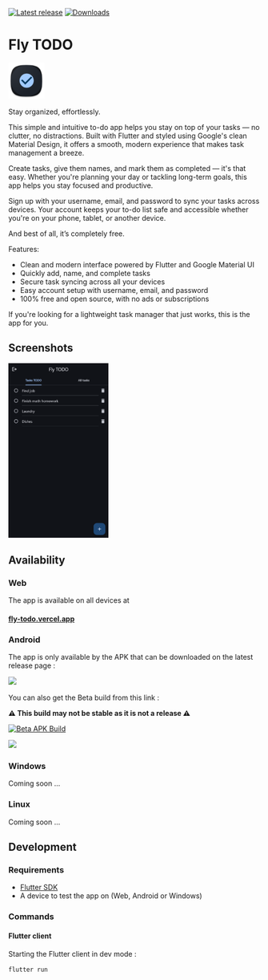 [![Latest release](https://img.shields.io/github/v/release/ilianoKokoro/fly-todo?include_prereleases&style=for-the-badge)](https://github.com/ilianoKokoro/fly-todo/releases/latest)
[![Downloads](https://img.shields.io/github/downloads/ilianoKokoro/fly-todo/total?style=for-the-badge&color=E53935)](https://github.com/ilianoKokoro/fly-todo/releases/latest)

# Fly TODO

<img src="https://raw.githubusercontent.com/ilianoKokoro/fly-todo/refs/heads/main/android/app/src/main/res/mipmap-xxxhdpi/ic_launcher.png" height="72">

Stay organized, effortlessly.

This simple and intuitive to-do app helps you stay on top of your tasks — no clutter, no distractions. Built with Flutter and styled using Google's clean Material Design, it offers a smooth, modern experience that makes task management a breeze.

Create tasks, give them names, and mark them as completed — it's that easy. Whether you're planning your day or tackling long-term goals, this app helps you stay focused and productive.

Sign up with your username, email, and password to sync your tasks across devices. Your account keeps your to-do list safe and accessible whether you're on your phone, tablet, or another device.

And best of all, it’s completely free.

Features:

-   Clean and modern interface powered by Flutter and Google Material UI
-   Quickly add, name, and complete tasks
-   Secure task syncing across all your devices
-   Easy account setup with username, email, and password
-   100% free and open source, with no ads or subscriptions

If you're looking for a lightweight task manager that just works, this is the app for you.

## Screenshots

<p float="left">
  <img src="https://raw.githubusercontent.com/ilianoKokoro/fly-todo/refs/heads/main/assets/home.png" width="200" />
</p>

## Availability

<!-- The app is available on Windows by the [Microsoft store](https://apps.microsoft.com/detail/9N6TLNJ99NBP) -->

### Web

The app is available on all devices at

#### [fly-todo.vercel.app](https://fly-todo.vercel.app/)

### Android

The app is only available by the APK that can be downloaded on the latest release page :

<a href="https://github.com/ilianoKokoro/fly-todo/releases/latest"><img src="https://i.postimg.cc/sxWv2J29/badge-github.png" height="80"></a>

<p>
You can also get the Beta build from this link :
</p>

**⚠️ This build may not be stable as it is not a release ⚠️**

[![Beta APK Build](https://img.shields.io/github/actions/workflow/status/ilianoKokoro/fly-todo/build-publish-release.yaml?style=for-the-badge&label=Beta%20Build)](https://github.com/ilianoKokoro/fly-todo/actions/workflows/build-publish-release.yaml)

<a href="https://nightly.link/ilianoKokoro/fly-todo/workflows/build-publish-release.yaml/main/android-fly-todo-release.zip"><img src="https://i.postimg.cc/sxWv2J29/badge-github.png" height="80"></a>

### Windows

Coming soon ...

### Linux

Coming soon ...

## Development

### Requirements

-   [Flutter SDK](https://docs.flutter.dev/get-started/install)
-   A device to test the app on (Web, Android or Windows)

### Commands

#### Flutter client


Starting the Flutter client in dev mode :

```
flutter run
```
